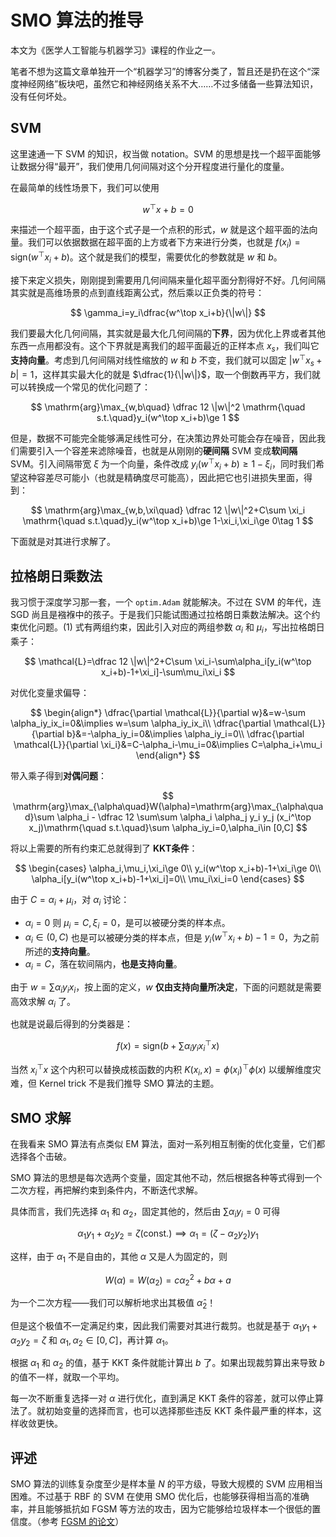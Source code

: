 # SMO 算法的推导

本文为《医学人工智能与机器学习》课程的作业之一。

笔者不想为这篇文章单独开一个“机器学习”的博客分类了，暂且还是扔在这个“深度神经网络”板块吧，虽然它和神经网络关系不大……不过多储备一些算法知识，没有任何坏处。

## SVM

这里速通一下 SVM 的知识，权当做 notation。SVM 的思想是找一个超平面能够让数据分得“最开”，我们使用几何间隔对这个分开程度进行量化的度量。

在最简单的线性场景下，我们可以使用

$$
w^\top x+b=0
$$

来描述一个超平面，由于这个式子是一个点积的形式，$w$ 就是这个超平面的法向量。我们可以依据数据在超平面的上方或者下方来进行分类，也就是 $f(x_i)=\mathrm{sign}(w^\top x_i+b)$。这个就是我们的模型，需要优化的参数就是 $w$ 和 $b$。

接下来定义损失，刚刚提到需要用几何间隔来量化超平面分割得好不好。几何间隔其实就是高维场景的点到直线距离公式，然后乘以正负类的符号：

$$
\gamma_i=y_i\dfrac{w^\top x_i+b}{\|w\|}
$$

我们要最大化几何间隔，其实就是最大化几何间隔的**下界**，因为优化上界或者其他东西一点用都没有。这个下界就是离我们的超平面最近的正样本点 $x_s$，我们叫它**支持向量**。考虑到几何间隔对线性缩放的 $w$ 和 $b$ 不变，我们就可以固定 $|w^\top x_s+b|=1$，这样其实最大化的就是 $\dfrac{1}{\|w\|}$，取一个倒数再平方，我们就可以转换成一个常见的优化问题了：

$$
\mathrm{arg}\max_{w,b\quad} \dfrac 12 \|w\|^2 \mathrm{\quad s.t.\quad}y_i(w^\top x_i+b)\ge 1
$$

但是，数据不可能完全能够满足线性可分，在决策边界处可能会存在噪音，因此我们需要引入一个容差来滤除噪音，也就是从刚刚的**硬间隔** SVM 变成**软间隔** SVM。引入间隔带宽 $\xi$ 为一个向量，条件改成 $y_i(w^\top x_i+b)\ge 1-\xi_i$，同时我们希望这种容差尽可能小（也就是精确度尽可能高），因此把它也引进损失里面，得到：

$$
\mathrm{arg}\max_{w,b,\xi\quad} \dfrac 12 \|w\|^2+C\sum \xi_i \mathrm{\quad s.t.\quad}y_i(w^\top x_i+b)\ge 1-\xi_i,\xi_i\ge 0\tag 1
$$

下面就是对其进行求解了。

## 拉格朗日乘数法

我习惯于深度学习那一套，一个 `optim.Adam` 就能解决。不过在 SVM 的年代，连 SGD 尚且是襁褓中的孩子。于是我们只能试图通过拉格朗日乘数法解决。这个约束优化问题。$(1)$ 式有两组约束，因此引入对应的两组参数 $\alpha_i$ 和 $\mu_i$，写出拉格朗日乘子：

$$
\mathcal{L}=\dfrac 12 \|w\|^2+C\sum \xi_i-\sum\alpha_i[y_i(w^\top x_i+b)-1+\xi_i]-\sum\mu_i\xi_i
$$

对优化变量求偏导：

$$
\begin{align*}
    \dfrac{\partial \mathcal{L}}{\partial w}&=w-\sum \alpha_iy_ix_i=0&\implies w=\sum \alpha_iy_ix_i\\
    \dfrac{\partial \mathcal{L}}{\partial b}&=-\alpha_iy_i=0&\implies \alpha_iy_i=0\\
    \dfrac{\partial \mathcal{L}}{\partial \xi_i}&=C-\alpha_i-\mu_i=0&\implies C=\alpha_i+\mu_i
\end{align*}
$$

带入乘子得到**对偶问题**：

$$
\mathrm{arg}\max_{\alpha\quad}W(\alpha)=\mathrm{arg}\max_{\alpha\quad}\sum \alpha_i - \dfrac 12 \sum\sum \alpha_i \alpha_j y_i y_j (x_i^\top x_j)\mathrm{\quad s.t.\quad}\sum \alpha_iy_i=0,\alpha_i\in [0,C]
$$

将以上需要的所有约束汇总就得到了 **KKT条件**：

$$
\begin{cases}
    \alpha_i,\mu_i,\xi_i\ge 0\\
    y_i(w^\top x_i+b)-1+\xi_i\ge 0\\
    \alpha_i[y_i(w^\top x_i+b)-1+\xi_i]=0\\
    \mu_i\xi_i=0
\end{cases}
$$

由于 $C=\alpha_i+\mu_i$，对 $\alpha_i$ 讨论：

- $\alpha_i=0$ 则 $\mu_i=C,\xi_i=0$，是可以被硬分类的样本点。
- $\alpha_i\in(0,C)$ 也是可以被硬分类的样本点，但是 $y_i(w^\top x_i+b)-1=0$，为之前所述的**支持向量**。
- $\alpha_i=C$，落在软间隔内，**也是支持向量**。

由于 $w=\sum \alpha_iy_ix_i$，按上面的定义，$w$ **仅由支持向量所决定**，下面的问题就是需要高效求解 $\alpha_i$ 了。

也就是说最后得到的分类器是：

$$
f(x)=\mathrm{sign}\left(b+\sum \alpha_iy_ix_i^\top x\right)
$$

当然 $x_i^\top x$ 这个内积可以替换成核函数的内积 $K(x_i,x)=\phi(x_i)^\top \phi(x)$ 以缓解维度灾难，但 Kernel trick 不是我们推导 SMO 算法的主题。

## SMO 求解

在我看来 SMO 算法有点类似 EM 算法，面对一系列相互制衡的优化变量，它们都选择各个击破。

SMO 算法的思想是每次选两个变量，固定其他不动，然后根据各种等式得到一个二次方程，再把解约束到条件内，不断迭代求解。

具体而言，我们先选择 $\alpha_1$ 和 $\alpha_2$，固定其他的，然后由 $\sum \alpha_i y_i=0$ 可得

$$
\alpha_1 y_1 + \alpha_2 y_2 = \zeta\mathrm{(const.)}\implies \alpha_1=(\zeta-\alpha_2 y_2)y_1
$$

这样，由于 $\alpha_1$ 不是自由的，其他 $\alpha$ 又是人为固定的，则

$$
W(\alpha)=W(\alpha_2)=c\alpha^2_2+b\alpha+a
$$

为一个二次方程——我们可以解析地求出其极值 $\hat\alpha_2$！

但是这个极值不一定满足约束，因此我们需要对其进行裁剪。也就是基于 $\alpha_1 y_1 + \alpha_2 y_2 = \zeta$ 和 $\alpha_1,\alpha_2\in[0,C]$，再计算 $\alpha_1$。

根据 $\alpha_1$ 和 $\alpha_2$ 的值，基于 KKT 条件就能计算出 $b$ 了。如果出现裁剪算出来导致 $b$ 的值不一样，就取一个平均。

每一次不断重复选择一对 $\alpha$ 进行优化，直到满足 KKT 条件的容差，就可以停止算法了。就初始变量的选择而言，也可以选择那些违反 KKT 条件最严重的样本，这样收敛更快。

## 评述

SMO 算法的训练复杂度至少是样本量 $N$ 的平方级，导致大规模的 SVM 应用相当困难。不过基于 RBF 的 SVM 在使用 SMO 优化后，也能够获得相当高的准确率，并且能够抵抗如 FGSM 等方法的攻击，因为它能够给垃圾样本一个很低的置信度。（参考 [FGSM 的论文](https://arxiv.org/abs/1412.6572)）
